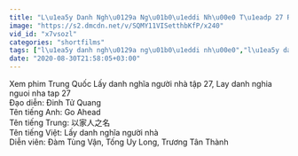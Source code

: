 ```yaml
---
title: "L\u1ea5y Danh Ngh\u0129a Ng\u01b0\u1eddi Nh\u00e0 T\u1eadp 27 Raw - Phim Hoa Ng\u1eef"
image: "https://s2.dmcdn.net/v/SQMY11VISetthbKfP/x240"
vid_id: "x7vsozl"
categories: "shortfilms"
tags: ["l\u1ea5y danh ngh\u0129a ng\u01b0\u1eddi nh\u00e0","l\u1ea5y danh ngh\u0129a ng\u01b0\u1eddi nh\u00e0 t\u1eadp 27","phim hoa ng\u1eef"]
date: "2020-08-30T21:58:05+03:00"
---
```

Xem phim Trung Quốc Lấy danh nghĩa người nhà tập 27, Lay danh nghia nguoi nha tap 27  <br>Đạo diễn: Đinh Tử Quang  <br>Tên tiếng Anh: Go Ahead  <br>Tên tiếng Trung: 以家人之名  <br>Tên tiếng Việt: Lấy danh nghĩa người nhà  <br>Diễn viên: Đàm Tùng Vận, Tống Uy Long, Trương Tân Thành
